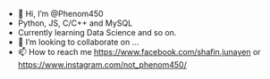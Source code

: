 - 👋 Hi, I’m @Phenom450
- Python, JS, C/C++ and MySQL
- Currently learning Data Science and so on.
- 💞️ I’m looking to collaborate on ...
- 📫 How to reach me https://www.facebook.com/shafin.junayen or https://www.instagram.com/not_phenom450/ 

<!---
Phenom450/Phenom450 is a ✨ special ✨ repository because its `README.md` (this file) appears on your GitHub profile.
You can click the Preview link to take a look at your changes.
--->
